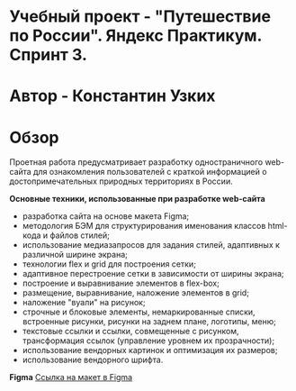 # Учебный проект - "Путешествие по России". Яндекс Практикум. Спринт 3.
# Автор - Константин Узких

# Обзор
Проетная работа предусматривает разработку одностраничного web-сайта для ознакомления пользователей с краткой информацией о достопримечательных природных территориях в России.

**Основные техники, использованные при разработке web-сайта**
- разработка сайта на основе макета Figma;
- методология БЭМ для структурирования именования классов html-кода и файлов стилей;
- использование медиазапросов для задания стилей, адаптивных к различной ширине экрана;
- технологии flex и grid для построения сетки;
- адаптивное перестроение сетки в зависимости от ширины экрана;
- построение и выравнивание элементов в flex-box;
- размещение, выравнивание, наложение элементов в grid;
- наложение "вуали" на рисунок;
- строчные и блоковые элементы, немаркированные списки, встроенные рисунки, рисунки на заднем плане, логотипы, меню;
- текстовые ссылки и ссылки, совмещенные с рисунком, трансформация ссылок (управление уровнем их прозрачности);
- использование вендорных картинок и оптимизация их размеров;
- использование вендорного шрифта.

**Figma**
[Ссылка на макет в Figma](https://www.figma.com/file/5S2WSbEFL6awjVWJ0NWL8Q/Sprint-3_-Russia-_-desktop-mobile?node-id=28503%3A0)
